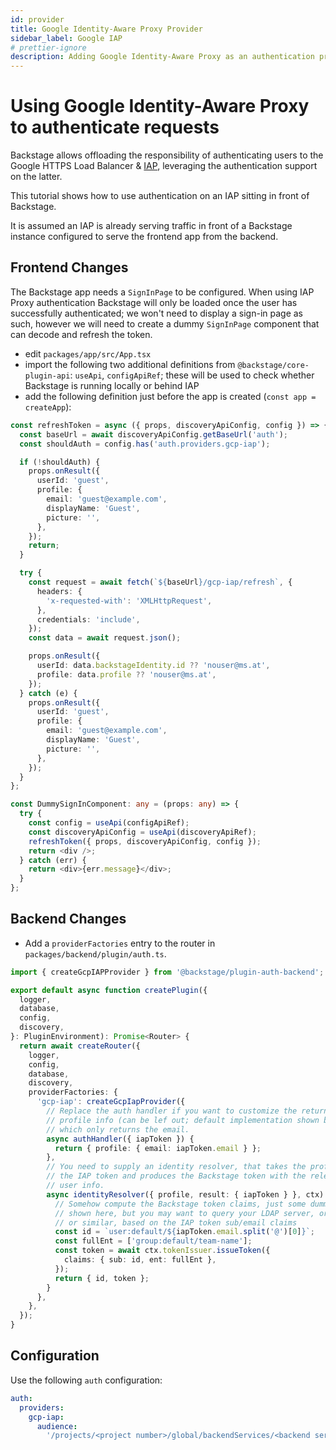 ```yaml
---
id: provider
title: Google Identity-Aware Proxy Provider
sidebar_label: Google IAP
# prettier-ignore
description: Adding Google Identity-Aware Proxy as an authentication provider in Backstage
---
```


# Using Google Identity-Aware Proxy to authenticate requests

Backstage allows offloading the responsibility of authenticating users to the
Google HTTPS Load Balancer & [IAP](https://cloud.google.com/iap), leveraging the
authentication support on the latter.

This tutorial shows how to use authentication on an IAP sitting in front of
Backstage.

It is assumed an IAP is already serving traffic in front of a Backstage instance
configured to serve the frontend app from the backend.

## Frontend Changes

The Backstage app needs a `SignInPage` to be configured. When using IAP Proxy
authentication Backstage will only be loaded once the user has successfully
authenticated; we won't need to display a sign-in page as such, however we will
need to create a dummy `SignInPage` component that can decode and refresh the
token.

- edit `packages/app/src/App.tsx`
- import the following two additional definitions from
  `@backstage/core-plugin-api`: `useApi`, `configApiRef`; these will be used to
  check whether Backstage is running locally or behind IAP
- add the following definition just before the app is created
  (`const app = createApp`):

```ts
const refreshToken = async ({ props, discoveryApiConfig, config }) => {
  const baseUrl = await discoveryApiConfig.getBaseUrl('auth');
  const shouldAuth = config.has('auth.providers.gcp-iap');

  if (!shouldAuth) {
    props.onResult({
      userId: 'guest',
      profile: {
        email: 'guest@example.com',
        displayName: 'Guest',
        picture: '',
      },
    });
    return;
  }

  try {
    const request = await fetch(`${baseUrl}/gcp-iap/refresh`, {
      headers: {
        'x-requested-with': 'XMLHttpRequest',
      },
      credentials: 'include',
    });
    const data = await request.json();

    props.onResult({
      userId: data.backstageIdentity.id ?? 'nouser@ms.at',
      profile: data.profile ?? 'nouser@ms.at',
    });
  } catch (e) {
    props.onResult({
      userId: 'guest',
      profile: {
        email: 'guest@example.com',
        displayName: 'Guest',
        picture: '',
      },
    });
  }
};

const DummySignInComponent: any = (props: any) => {
  try {
    const config = useApi(configApiRef);
    const discoveryApiConfig = useApi(discoveryApiRef);
    refreshToken({ props, discoveryApiConfig, config });
    return <div />;
  } catch (err) {
    return <div>{err.message}</div>;
  }
};
```

## Backend Changes

- Add a `providerFactories` entry to the router in
  `packages/backend/plugin/auth.ts`.

```ts
import { createGcpIAPProvider } from '@backstage/plugin-auth-backend';

export default async function createPlugin({
  logger,
  database,
  config,
  discovery,
}: PluginEnvironment): Promise<Router> {
  return await createRouter({
    logger,
    config,
    database,
    discovery,
    providerFactories: {
      'gcp-iap': createGcpIapProvider({
        // Replace the auth handler if you want to customize the returned user
        // profile info (can be lef out; default implementation shown below
        // which only returns the email.
        async authHandler({ iapToken }) {
          return { profile: { email: iapToken.email } };
        },
        // You need to supply an identity resolver, that takes the profile and
        // the IAP token and produces the Backstage token with the relevant
        // user info.
        async identityResolver({ profile, result: { iapToken } }, ctx) {
          // Somehow compute the Backstage token claims, just some dummy code
          // shown here, but you may want to query your LDAP server, or GSuite
          // or similar, based on the IAP token sub/email claims
          const id = `user:default/${iapToken.email.split('@')[0]}`;
          const fullEnt = ['group:default/team-name'];
          const token = await ctx.tokenIssuer.issueToken({
            claims: { sub: id, ent: fullEnt },
          });
          return { id, token };
        }
      },
    },
  });
}
```

## Configuration

Use the following `auth` configuration:

```yaml
auth:
  providers:
    gcp-iap:
      audience:
        '/projects/<project number>/global/backendServices/<backend service id>'
```
